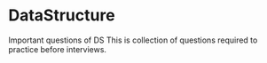 # DataStructure
Important questions of DS
This is collection of questions required to practice before interviews.
